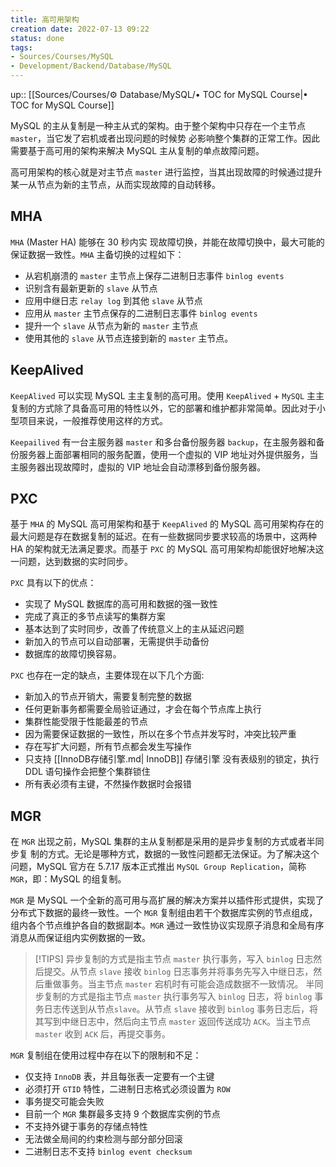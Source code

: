 ```yaml
---
title: 高可用架构
creation date: 2022-07-13 09:22 
status: done
tags:
- Sources/Courses/MySQL
- Development/Backend/Database/MySQL
---
```

up:: [[Sources/Courses/⚙️ Database/MySQL/• TOC for MySQL Course|• TOC for MySQL Course]]

MySQL 的主从复制是一种主从式的架构。由于整个架构中只存在一个主节点 `master`，当它发了宕机或者出现问题的时候势 必影响整个集群的正常工作。因此需要基于高可用的架构来解决 MySQL 主从复制的单点故障问题。

高可用架构的核心就是对主节点 `master` 进行监控，当其出现故障的时候通过提升某一从节点为新的主节点，从而实现故障的自动转移。

## MHA

`MHA` (Master HA) 能够在 30 秒内实 现故障切换，并能在故障切换中，最大可能的保证数据一致性。`MHA` 主备切换的过程如下：

- 从宕机崩溃的 `master` 主节点上保存二进制日志事件 `binlog events` 
- 识别含有最新更新的 `slave` 从节点 
- 应用中继日志 `relay log` 到其他 `slave` 从节点
- 应用从 `master` 主节点保存的二进制日志事件 `binlog events`
- 提升一个 `slave` 从节点为新的 `master` 主节点
- 使用其他的 `slave` 从节点连接到新的 `master` 主节点。

## KeepAlived

`KeepAlived` 可以实现 MySQL 主主复制的高可用。使用 `KeepAlived` + `MySQL` 主主复制的方式除了具备高可用的特性以外，它的部署和维护都非常简单。因此对于小型项目来说，一般推荐使用这样的方式。

`Keepailived` 有一台主服务器 `master` 和多台备份服务器 `backup`，在主服务器和备份服务器上面部署相同的服务配置，使用一个虚拟的 VIP 地址对外提供服务，当主服务器出现故障时，虚拟的 VIP 地址会自动漂移到备份服务器。

## PXC

基于 `MHA` 的 MySQL 高可用架构和基于 `KeepAlived` 的 MySQL 高可用架构存在的最大问题是存在数据复制的延迟。在有一些数据同步要求较高的场景中，这两种 HA 的架构就无法满足要求。而基于 `PXC` 的 MySQL 高可用架构却能很好地解决这一问题，达到数据的实时同步。

`PXC` 具有以下的优点：
- 实现了 MySQL 数据库的高可用和数据的强一致性
- 完成了真正的多节点读写的集群方案
- 基本达到了实时同步，改善了传统意义上的主从延迟问题
- 新加入的节点可以自动部署，无需提供手动备份
- 数据库的故障切换容易。

`PXC` 也存在一定的缺点，主要体现在以下几个方面:
- 新加入的节点开销大，需要复制完整的数据
- 任何更新事务都需要全局验证通过，才会在每个节点库上执行
- 集群性能受限于性能最差的节点
- 因为需要保证数据的一致性，所以在多个节点并发写时，冲突比较严重
- 存在写扩大问题，所有节点都会发生写操作
- 只支持 [[InnoDB存储引擎.md| InnoDB]] 存储引擎 没有表级别的锁定，执行 DDL 语句操作会把整个集群锁住 
- 所有表必须有主键，不然操作数据时会报错

## MGR

在 `MGR` 出现之前，MySQL 集群的主从复制都是采用的是异步复制的方式或者半同步复 制的方式。无论是哪种方式，数据的一致性问题都无法保证。为了解决这个问题，MySQL 官方在 5.7.17 版本正式推出 `MySQL Group Replication`，简称 `MGR`，即：MySQL 的组复制。

`MGR` 是 MySQL 一个全新的高可用与高扩展的解决方案并以插件形式提供，实现了分布式下数据的最终一致性。一个 `MGR` 复制组由若干个数据库实例的节点组成，组内各个节点维护各自的数据副本。`MGR` 通过一致性协议实现原子消息和全局有序消息从而保证组内实例数据的一致。

>[!TIPS]
>异步复制的方式是指主节点 `master` 执行事务，写入 `binlog` 日志然后提交。从节点 `slave` 接收 `binlog` 日志事务并将事务先写入中继日志，然后重做事务。当主节点 `master` 宕机时有可能会造成数据不一致情况。
>半同步复制的方式是指主节点 `master` 执行事务写入 `binlog` 日志，将 `binlog` 事务日志传送到从节点`slave`。从节点 `slave` 接收到 `binlog` 事务日志后，将其写到中继日志中，然后向主节点 `master` 返回传送成功 `ACK`。当主节点 `master` 收到 `ACK` 后，再提交事务。

`MGR` 复制组在使用过程中存在以下的限制和不足：
- 仅支持 `InnoDB` 表，并且每张表一定要有一个主键
- 必须打开 `GTID` 特性，二进制日志格式必须设置为 `ROW`
- 事务提交可能会失败
- 目前一个 `MGR` 集群最多支持 9 个数据库实例的节点
- 不支持外键于事务的存储点特性 
- 无法做全局间的约束检测与部分部分回滚
- 二进制日志不支持 `binlog event checksum`